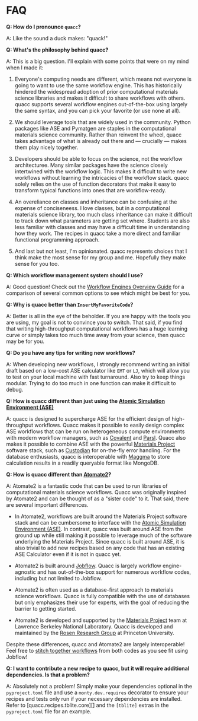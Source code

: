 # FAQ

**Q: How do I pronounce `quacc`?**

A: Like the sound a duck makes: "quack!"

**Q: What's the philosophy behind quacc?**

A: This is a big question. I'll explain with some points that were on my mind when I made it:

1. Everyone's computing needs are different, which means not everyone is going to want to use the same workflow engine. This has historically hindered the widespread adoption of prior computational materials science libraries and makes it difficult to share workflows with others. quacc supports several workflow engines out-of-the-box using largely the same syntax, and you can pick your favorite (or use none at all).

2. We should leverage tools that are widely used in the community. Python packages like ASE and Pymatgen are staples in the computational materials science community. Rather than reinvent the wheel, quacc takes advantage of what is already out there and — crucially — makes them play nicely together.

3. Developers should be able to focus on the science, not the workflow architecturee. Many similar packages have the science closely intertwined with the workflow logic. This makes it difficult to write new workflows without learning the intricacies of the workflow stack. quacc solely relies on the use of function decorators that make it easy to transform typical functions into ones that are workflow-ready.

4. An overeliance on classes and inheritance can be confusing at the expense of conciseneess. I love classes, but in a computational materials science library, too much class inheritance can make it difficult to track down what parameters are getting set where. Students are also less familiar with classes and may have a difficult time in understanding how they work. The recipes in quacc take a more direct and familiar functional programming approach.

5. And last but not least, I'm opinionated. quacc represents choices that I think make the most sense for my group and me. Hopefully they make sense for you too.

**Q: Which workflow management system should I use?**

A: Good question! Check out the [Workflow Engines Overview Guide](../user/basics/wflow_overview.md) for a comparison of several common options to see which might be best for you.

**Q: Why is quacc better than `InsertMyFavoriteCode`?**

A: Better is all in the eye of the beholder. If you are happy with the tools you are using, my goal is not to convince you to switch. That said, if you find that writing high-throughput computational workflows has a huge learning curve or simply takes too much time away from your science, then quacc may be for you.

**Q: Do you have any tips for writing new workflows?**

A: When developing new workflows, I strongly recommend writing an initial draft based on a low-cost ASE calculator like `EMT` or `LJ`, which will allow you to test on your local machine with fast turnaround. Also try to keep things modular. Trying to do too much in one function can make it difficult to debug.

**Q: How is quacc different than just using the [Atomic Simulation Environment (ASE)](https://wiki.fysik.dtu.dk/ase/)**

A: quacc is designed to supercharge ASE for the efficient design of high-throughput workflows. Quacc makes it possible to easily design complex ASE workflows that can be run on heterogeneous compute environments with modern workflow managers, such as [Covalent](https://github.com/AgnostiqHQ/covalent) and [Parsl](https://github.com/Parsl/parsl). Quacc also makes it possible to combine ASE with the powerful [Materials Project](https://materialsproject.org/) software stack, such as [Custodian](https://github.com/materialsproject/custodian) for on-the-fly error handling. For the database enthusiasts, quacc is interoperable with [Maggma](https://github.com/materialsproject/maggma) to store calculation results in a readily queryable format like MongoDB.

**Q: How is quacc different than [Atomate2](https://github.com/materialsproject/atomate2)?**

A: Atomate2 is a fantastic code that can be used to run libraries of computational materials science workflows. Quacc was originally inspired by Atomate2 and can be thought of as a "sister code" to it. That said, there are several important differences.

- In Atomate2, workflows are built around the Materials Project software stack and can be cumbersome to interface with the [Atomic Simulation Environment (ASE)](https://wiki.fysik.dtu.dk/ase/). In contrast, quacc was built around ASE from the ground up while still making it possible to leverage much of the software underlying the Materials Project. Since quacc is built around ASE, it is also trivial to add new recipes based on any code that has an existing ASE Calculator even if it is not in quacc yet.

- Atomate2 is built around [Jobflow](https://github.com/materialsproject/jobflow). Quacc is largely workflow engine-agnostic and has out-of-the-box support for numerous workflow codes, including but not limited to Jobflow.

- Atomate2 is often used as a database-first approach to materials science workflows. Quacc is fully compatible with the use of databases but only emphasizes their use for experts, with the goal of reducing the barrier to getting started.

- Atomate2 is developed and supported by the [Materials Project](http://materialsproject.org/) team at Lawrence Berkeley National Laboratory. Quacc is developed and maintained by the [Rosen Research Group](https://rosen.cbe.princeton.edu/) at Princeton University.

Despite these differences, quacc and Atomate2 are largely interoperable! Feel free to [stitch together workflows](../user/advanced/atomate2.md) from both codes as you see fit using Jobflow!

**Q: I want to contribute a new recipe to quacc, but it will require additional dependencies. Is that a problem?**

A: Absolutely not a problem! Simply make your dependencies optional in the `pyproject.toml` file and use a `monty.dev.requires` decorator to ensure your recipes and tests only run if your necessary dependencies are installed. Refer to [quacc.recipes.tblite.core][] and the `[tblite]` extras in the `pyproject.toml` file for an example.

